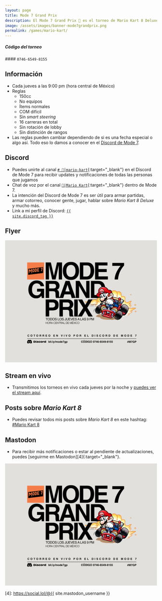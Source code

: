 ```yaml
---
layout: page
title: Mode 7 Grand Prix
description: El Mode 7 Grand Prix 🏁 es el torneo de Mario Kart 8 Deluxe más frenético y alocado de todo Internet y el lugar donde nació "el boiler", "la mediocre", "el azulejo" y el "siento que arranco la carretera”.
image: /assets/images/banner-mode7grandprix.png
permalink: /games/mario-kart/
---
```


<div class="row">
<div class="col-12">
<div class="card my-3 text-center">
<div class="card-header">
<h5 class="card-title"><i class="fa-solid fa-gamepad"></i> Código del torneo</h5>
</div>
<div class="card-body">
#### <code>0746-6549-8155</code>
</div>
</div>
</div>
</div>

<div class="row">
<div class="col-sm-6">

## <i class="fa-solid fa-circle-info"></i> Información

- Cada jueves a las 9:00 pm (hora central de México)
- Reglas
    - 150cc
    - No equipos
    - Ítems normales
    - COM difícil
    - Sin *smart steering*
    - 16 carreras en total
    - Sin rotación de lobby
    - Sin distinción de rangos
- Las reglas pueden cambiar dependiendo de si es una fecha especial o algo así. Todo eso lo damos a conocer en el [Discord de Mode 7][1].

## <i class="fa-brands fa-discord"></i> Discord

- Puedes unirte al canal [`# 🏁│mario-kart`][1]{:target="_blank"} en el Discord de Mode 7 para recibir updates y notificaciones de todas las personas que jugamos
- Chat de voz por el canal [`🏁|Mario Kart`][2]{:target="_blank"} dentro de Mode 7.
- La intención del Discord de Mode 7 es ser útil para armar partidas, armar cotorreo, conocer gente, jugar, hablar sobre *Mario Kart 8 Deluxe* y mucho más.
- Link a mi perfil de Discord:
<a href="{{ site.discord_profile }}" target="_blank"><code>{{ site.discord_tag }}</code></a>

</div>
<div class="col-sm-6">

## <i class="fa-solid fa-flag-checkered"></i> Flyer

<div class="text-center mt20">
<a href="javascript:void(0)" data-toggle="modal" data-target="#modal">
<img class="img-fluid rounded" src="/assets/images/m7gp-2023.png" alt="" loading="lazy" />
</a>
</div>

## <i class="fa-brands fa-twitch"></i> Stream en vivo
- Transmitimos los torneos en vivo cada jueves por la noche y [puedes ver el stream aquí][3].

## <i class="fa-solid fa-square-rss"></i> Posts sobre *Mario Kart 8*

- Puedes revisar todos mis posts sobre *Mario Kart 8* en este hashtag: <a class="badge badge-primary" href="https://blog.{{ site.domain }}/hashtag/mario-kart-8/">#Mario Kart 8</a>

## <i class="fa-brands fa-mastodon"></i> Mastodon

- Para recibir más notificaciones o estar al pendiente de actualizaciones, puedes [seguirme en Mastodon][4]{:target="_blank"}.

</div>
</div>

<div class="modal fade" id="modal" tabindex="-1" role="dialog" aria-labelledby="modalLabel" aria-hidden="true">
<div class="modal-dialog modal-lg modal-dialog-centered" role="document">
<div class="modal-content">
<div class="modal-body modal-body-jekyll">
<img class="img-fluid rounded" src="/assets/images/m7gp-2023.png" alt="" loading="lazy" />
</div>
</div>
</div>
</div>

[1]: https://discord.gg/U77J5c6
[2]: https://discord.gg/qtT3kPY
[3]: /live/
[4]: https://social.lol/@{{ site.mastodon_username }}